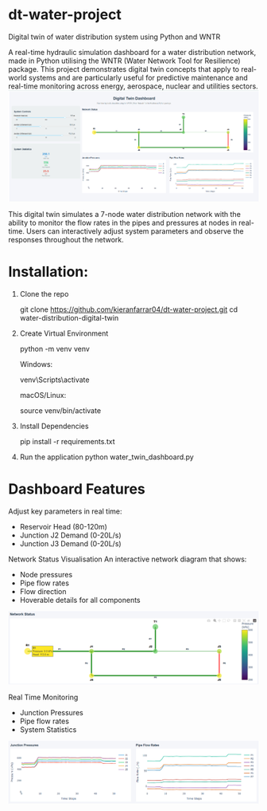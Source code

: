 # dt-water-project
Digital twin of water distribution system using Python and WNTR


A real-time hydraulic simulation dashboard for a water distribution network, made in Python utilising the WNTR (Water Network Tool for Resilience) package. This project demonstrates digital twin concepts that apply to real-world systems and are particularly useful for predictive maintenance and real-time monitoring across energy, aerospace, nuclear and utilities sectors.
![Dashboard Overview](images/dashboard.PNG)

This digital twin simulates a 7-node water distribution network with the ability to monitor the flow rates in the pipes and pressures at nodes in real-time. Users can interactively adjust system parameters and observe the responses throughout the network.

# Installation:
1. Clone the repo
   
   git clone https://github.com/kieranfarrar04/dt-water-project.git
   cd water-distribution-digital-twin

2. Create Virtual Environment
   
   python -m venv venv
   
   Windows:
   
   venv\Scripts\activate
   
   macOS/Linux:
   
   source venv/bin/activate
   
4. Install Dependencies
   
   pip install -r requirements.txt

5. Run the application
   python water_twin_dashboard.py

# Dashboard Features
Adjust key parameters in real time:
- Reservoir Head (80-120m)
- Junction J2 Demand (0-20L/s)
- Junction J3 Demand (0-20L/s)

Network Status Visualisation
An interactive network diagram that shows:

- Node pressures
- Pipe flow rates
- Flow direction
- Hoverable details for all components
  
![Network Diagram](images/networkhover.PNG)

Real Time Monitoring

- Junction Pressures
- Pipe flow rates
- System Statistics

![Real Time Graphs](images/livegraphs.png)

